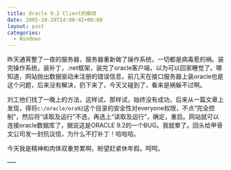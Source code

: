 ```yaml
---
title: Oracle 9.2 Client的麻烦
date: 2005-10-28T14:00:42+00:00
layout: post
categories:
  - Windows
---
```


昨天通宵整了一夜的服务器，服务器重新做了操作系统，一切都是病毒惹的祸。装完操作系统，装补丁，.net框架，装完了oracle客户端，以为可以回家睡觉了。哪知道，网站抛出数据驱动未注册的错误信息，前几天在接口服务器上装oracle也是这个问题，后来没有解决，扔下来了，今天又碰到了，看来是祸躲不过啊。

刘工他们找了一晚上的方法，这样试，那样试，始终没有成功，后来从一篇文章上发现，得将`c:/oracle/ora92`这个目录的安全性对everyone权限，不点“完全控制”，然后将“读取及运行”不选，再选上“读取及运行”，确定，重启。网站就可以连接oracle数据库了，据说这是ORACLE 9.2的一个BUG。我就晕了。回头给甲骨文公司发一封抗议信，为什么不打补丁！哈哈哈。

今天我是精神和肉体双重劳累啊，盼望赶紧休年假。呵呵。

—–